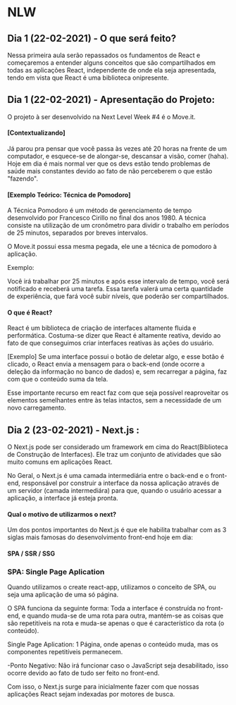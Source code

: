 # NLW

## Dia 1 (22-02-2021) - O que será feito?

Nessa primeira aula serão repassados os fundamentos de React e começaremos a entender alguns conceitos que são compartilhados em todas
as aplicações React, independente de onde ela seja apresentada, tendo em vista que React é uma biblioteca onipresente.

## Dia 1 (22-02-2021) - Apresentação do Projeto:

O projeto à ser desenvolvido na Next Level Week #4 é o Move.it.

#### [Contextualizando]

Já parou pra pensar que você passa às vezes até 20 horas na frente de um computador, e esquece-se de alongar-se, descansar a visão, comer (haha).
Hoje em dia é mais normal ver que os devs estão tendo problemas de saúde mais constantes devido ao fato de não perceberem o que estão "fazendo".

#### [Exemplo Teórico: Técnica de Pomodoro]

A Técnica Pomodoro é um método de gerenciamento de tempo desenvolvido por Francesco Cirillo no final dos anos 1980. 
A técnica consiste na utilização de um cronômetro para dividir o trabalho em períodos de 25 minutos, separados por breves intervalos.

O Move.it possui essa mesma pegada, ele une a técnica de pomodoro à aplicação.

Exemplo:

Você irá trabalhar por 25 minutos e após esse intervalo de tempo, você será notificado e receberá uma tarefa.
Essa tarefa valerá uma certa quantidade de experiência, que fará você subir níveis, que poderão ser compartilhados.

#### O que é React?

React é um biblioteca de criação de interfaces altamente fluida e performática. Costuma-se dizer que React é altamente reativa,
devido ao fato de que conseguimos criar interfaces reativas às ações do usuário.

[Exemplo] Se uma interface possui o botão de deletar algo, e esse botão é clicado, o React envia 
a mensagem para o back-end (onde ocorre a deleção da informação no banco de dados) e, sem recarregar a página, 
faz com que o conteúdo suma da tela.

Esse importante recurso em react faz com que seja possível reaproveitar os elementos semelhantes entre 
às telas intactos, sem a necessidade de um novo carregamento.

## Dia 2 (23-02-2021) - Next.js :

O Next.js pode ser considerado um framework em cima do React(Biblioteca de Construção de Interfaces).
Ele traz um conjunto de atividades que são muito comuns em aplicações React.

No Geral, o Next.js é uma camada intermediária entre o back-end e o front-end, responsável por construir a interface
da nossa aplicação através de um servidor (camada intermediára) para que, quando o usuário acessar a aplicação,
a interface já esteja pronta.


#### Qual o motivo de utilizarmos o next?

Um dos pontos importantes do Next.js é que ele habilita trabalhar com as 3 siglas 
mais famosas do desenvolvimento front-end hoje em dia:

#### SPA / SSR / SSG

### SPA: Single Page Aplication

Quando utilizamos o create react-app, utilizamos o conceito de SPA, 
ou seja uma aplicação de uma só página.

O SPA funciona da seguinte forma: Toda a interface é construída no front-end, e quando
muda-se de uma rota para outra, mantém-se as coisas que são repetitíveis na rota
e muda-se apenas o que é característico da rota (o conteúdo).

Single Page Aplication: 1 Página, onde apenas o conteúdo muda, 
mas os componentes repetitíveis permanecem.

-Ponto Negativo: Não irá funcionar caso o JavaScript seja desabilitado, isso ocorre
devido ao fato de tudo ser feito no front-end.

Com isso, o Next.js surge para inicialmente fazer com que nossas aplicações React sejam
indexadas por motores de busca.

